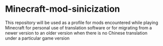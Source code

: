 # Minecraft-mod-sinicization
This repository will be used as a profile for mods encountered while playing Minecraft for personal use of translation software or for migrating from a newer version to an older version when there is no Chinese translation under a particular game version
